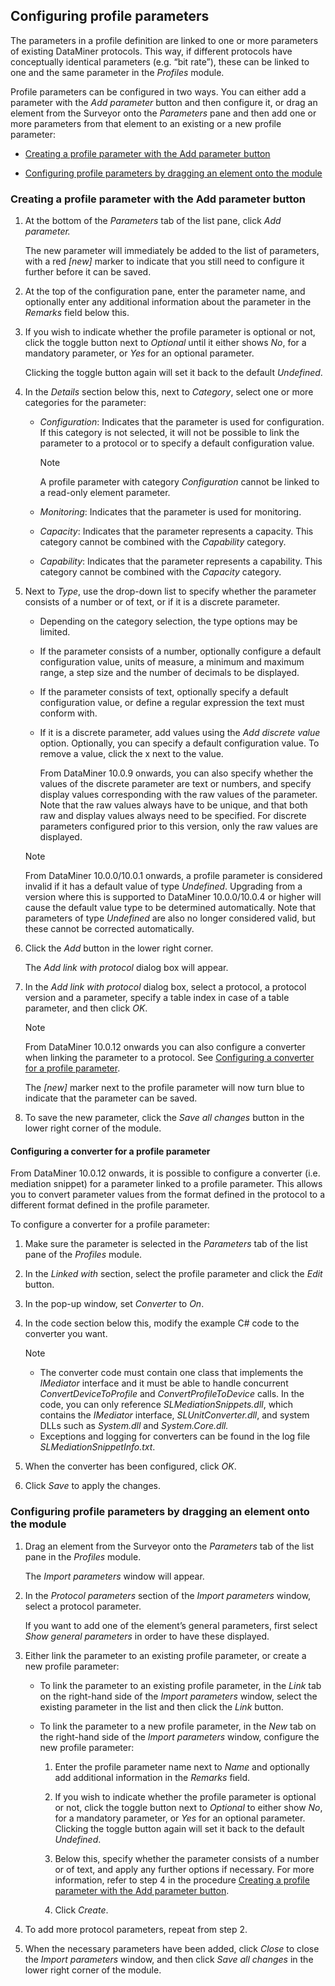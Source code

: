 ## Configuring profile parameters

The parameters in a profile definition are linked to one or more parameters of existing DataMiner protocols. This way, if different protocols have conceptually identical parameters (e.g. “bit rate”), these can be linked to one and the same parameter in the *Profiles* module.

Profile parameters can be configured in two ways. You can either add a parameter with the *Add parameter* button and then configure it, or drag an element from the Surveyor onto the *Parameters* pane and then add one or more parameters from that element to an existing or a new profile parameter:

- [Creating a profile parameter with the Add parameter button](#creating-a-profile-parameter-with-the-add-parameter-button)

- [Configuring profile parameters by dragging an element onto the module](#configuring-profile-parameters-by-dragging-an-element-onto-the-module)

### Creating a profile parameter with the Add parameter button

1. At the bottom of the *Parameters* tab of the list pane, click *Add parameter.*

    The new parameter will immediately be added to the list of parameters, with a red *\[new\]* marker to indicate that you still need to configure it further before it can be saved.

2. At the top of the configuration pane, enter the parameter name, and optionally enter any additional information about the parameter in the *Remarks* field below this.

3. If you wish to indicate whether the profile parameter is optional or not, click the toggle button next to *Optional* until it either shows *No*, for a mandatory parameter, or *Yes* for an optional parameter.

    Clicking the toggle button again will set it back to the default *Undefined*.

4. In the *Details* section below this, next to *Category*, select one or more categories for the parameter:

    - *Configuration*: Indicates that the parameter is used for configuration. If this category is not selected, it will not be possible to link the parameter to a protocol or to specify a default configuration value.

        > [!NOTE]
        > A profile parameter with category *Configuration* cannot be linked to a read-only element parameter.

    - *Monitoring*: Indicates that the parameter is used for monitoring.

    - *Capacity*: Indicates that the parameter represents a capacity. This category cannot be combined with the *Capability* category.

    - *Capability*: Indicates that the parameter represents a capability. This category cannot be combined with the *Capacity* category.

5. Next to *Type*, use the drop-down list to specify whether the parameter consists of a number or of text, or if it is a discrete parameter.

    - Depending on the category selection, the type options may be limited.

    - If the parameter consists of a number, optionally configure a default configuration value, units of measure, a minimum and maximum range, a step size and the number of decimals to be displayed.

    - If the parameter consists of text, optionally specify a default configuration value, or define a regular expression the text must conform with.

    - If it is a discrete parameter, add values using the *Add discrete value* option. Optionally, you can specify a default configuration value. To remove a value, click the x next to the value.

        From DataMiner 10.0.9 onwards, you can also specify whether the values of the discrete parameter are text or numbers, and specify display values corresponding with the raw values of the parameter. Note that the raw values always have to be unique, and that both raw and display values always need to be specified. For discrete parameters configured prior to this version, only the raw values are displayed.

    > [!NOTE]
    > From DataMiner 10.0.0/10.0.1 onwards, a profile parameter is considered invalid if it has a default value of type *Undefined*. Upgrading from a version where this is supported to DataMiner 10.0.0/10.0.4 or higher will cause the default value type to be determined automatically. Note that parameters of type *Undefined* are also no longer considered valid, but these cannot be corrected automatically.

6. Click the *Add* button in the lower right corner.

    The *Add link with protocol* dialog box will appear.

7. In the *Add link with protocol* dialog box, select a protocol, a protocol version and a parameter, specify a table index in case of a table parameter, and then click *OK*.

    > [!NOTE]
    > From DataMiner 10.0.12 onwards you can also configure a converter when linking the parameter to a protocol. See [Configuring a converter for a profile parameter](#configuring-a-converter-for-a-profile-parameter).

    The *\[new\]* marker next to the profile parameter will now turn blue to indicate that the parameter can be saved.

8. To save the new parameter, click the *Save all changes* button in the lower right corner of the module.

#### Configuring a converter for a profile parameter

From DataMiner 10.0.12 onwards, it is possible to configure a converter (i.e. mediation snippet) for a parameter linked to a profile parameter. This allows you to convert parameter values from the format defined in the protocol to a different format defined in the profile parameter.

To configure a converter for a profile parameter:

1. Make sure the parameter is selected in the *Parameters* tab of the list pane of the *Profiles* module.

2. In the *Linked with* section, select the profile parameter and click the *Edit* button.

3. In the pop-up window, set *Converter* to *On*.

4. In the code section below this, modify the example C# code to the converter you want.

    > [!NOTE]
    > - The converter code must contain one class that implements the *IMediator* interface and it must be able to handle concurrent *ConvertDeviceToProfile* and *ConvertProfileToDevice* calls. In the code, you can only reference *SLMediationSnippets.dll*, which contains the *IMediator* interface, *SLUnitConverter.dll*, and system DLLs such as *System.dll* and *System.Core.dll.*
    > - Exceptions and logging for converters can be found in the log file *SLMediationSnippetInfo.txt*.

5. When the converter has been configured, click *OK*.

6. Click *Save* to apply the changes.

### Configuring profile parameters by dragging an element onto the module

1. Drag an element from the Surveyor onto the *Parameters* tab of the list pane in the *Profiles* module.

    The *Import parameters* window will appear.

2. In the *Protocol parameters* section of the *Import parameters* window, select a protocol parameter.

    If you want to add one of the element’s general parameters, first select *Show general parameters* in order to have these displayed.

3. Either link the parameter to an existing profile parameter, or create a new profile parameter:

    - To link the parameter to an existing profile parameter, in the *Link* tab on the right-hand side of the *Import parameters* window, select the existing parameter in the list and then click the *Link* button.

    - To link the parameter to a new profile parameter, in the *New* tab on the right-hand side of the *Import parameters* window, configure the new profile parameter:

        1. Enter the profile parameter name next to *Name* and optionally add additional information in the *Remarks* field.

        2. If you wish to indicate whether the profile parameter is optional or not, click the toggle button next to *Optional* to either show *No*, for a mandatory parameter, or *Yes* for an optional parameter. Clicking the toggle button again will set it back to the default *Undefined*.

        3. Below this, specify whether the parameter consists of a number or of text, and apply any further options if necessary. For more information, refer to step 4 in the procedure [Creating a profile parameter with the Add parameter button](#creating-a-profile-parameter-with-the-add-parameter-button).

        4. Click *Create*.

4. To add more protocol parameters, repeat from step 2.

5. When the necessary parameters have been added, click *Close* to close the *Import parameters* window, and then click *Save all changes* in the lower right corner of the module.
